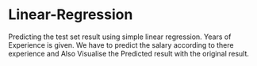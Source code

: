 # Linear-Regression
Predicting the test set result using simple linear regression.
Years of Experience is given. We have to predict the salary according to there experience and
Also Visualise the Predicted result with the original result.
